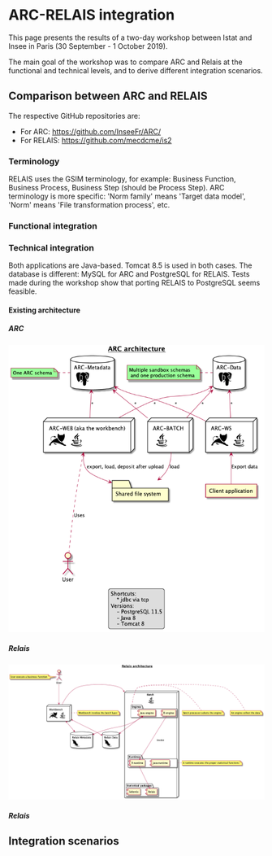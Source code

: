 # ARC-RELAIS integration

This page presents the results of a two-day workshop between Istat and Insee in Paris (30 September - 1 October 2019).

The main goal of the workshop was to compare ARC and Relais at the functional and technical levels, and to derive different integration scenarios.

## Comparison between ARC and RELAIS

The respective GitHub repositories are:

  * For ARC: https://github.com/InseeFr/ARC/
  * For RELAIS: https://github.com/mecdcme/is2

### Terminology

RELAIS uses the GSIM terminology, for example: Business Function, Business Process, Business Step (should be Process Step).
ARC terminology is more specific: 'Norm family' means 'Target data model', 'Norm' means 'File transformation process', etc.

### Functional integration

### Technical integration

Both applications are Java-based. Tomcat 8.5 is used in both cases. The database is different: MySQL for ARC and PostgreSQL for RELAIS. Tests made during the workshop show that porting RELAIS to PostgreSQL seems feasible.

#### Existing architecture

##### ARC

![ARC architecture](https://raw.githubusercontent.com/I3S-ESSnet/Documents/master/wp1/arc/img/arc-architecture.png)

##### Relais

![Relais architecture](https://raw.githubusercontent.com/I3S-ESSnet/Documents/master/wp1/arc/img/relais-architecture.png)

##### Relais

## Integration scenarios